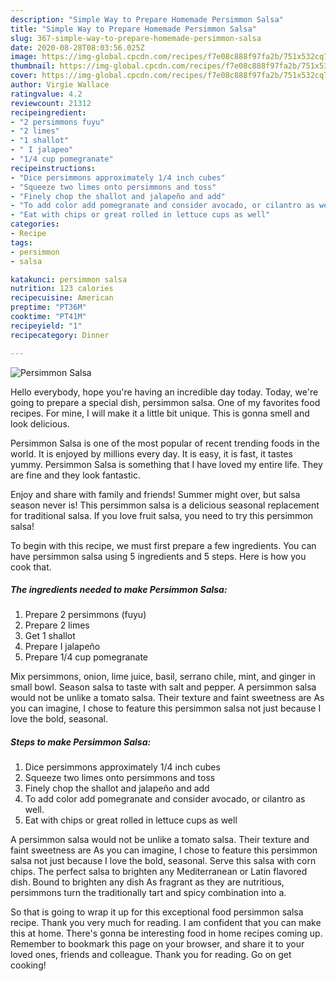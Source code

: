 ```yaml
---
description: "Simple Way to Prepare Homemade Persimmon Salsa"
title: "Simple Way to Prepare Homemade Persimmon Salsa"
slug: 367-simple-way-to-prepare-homemade-persimmon-salsa
date: 2020-08-28T08:03:56.025Z
image: https://img-global.cpcdn.com/recipes/f7e08c888f97fa2b/751x532cq70/persimmon-salsa-recipe-main-photo.jpg
thumbnail: https://img-global.cpcdn.com/recipes/f7e08c888f97fa2b/751x532cq70/persimmon-salsa-recipe-main-photo.jpg
cover: https://img-global.cpcdn.com/recipes/f7e08c888f97fa2b/751x532cq70/persimmon-salsa-recipe-main-photo.jpg
author: Virgie Wallace
ratingvalue: 4.2
reviewcount: 21312
recipeingredient:
- "2 persimmons fuyu"
- "2 limes"
- "1 shallot"
- " I jalapeo"
- "1/4 cup pomegranate"
recipeinstructions:
- "Dice persimmons approximately 1/4 inch cubes"
- "Squeeze two limes onto persimmons and toss"
- "Finely chop the shallot and jalapeño and add"
- "To add color add pomegranate and consider avocado, or cilantro as well."
- "Eat with chips or great rolled in lettuce cups as well"
categories:
- Recipe
tags:
- persimmon
- salsa

katakunci: persimmon salsa 
nutrition: 123 calories
recipecuisine: American
preptime: "PT36M"
cooktime: "PT41M"
recipeyield: "1"
recipecategory: Dinner

---
```



![Persimmon Salsa](https://img-global.cpcdn.com/recipes/f7e08c888f97fa2b/751x532cq70/persimmon-salsa-recipe-main-photo.jpg)

Hello everybody, hope you're having an incredible day today. Today, we're going to prepare a special dish, persimmon salsa. One of my favorites food recipes. For mine, I will make it a little bit unique. This is gonna smell and look delicious.

Persimmon Salsa is one of the most popular of recent trending foods in the world. It is enjoyed by millions every day. It is easy, it is fast, it tastes yummy. Persimmon Salsa is something that I have loved my entire life. They are fine and they look fantastic.

Enjoy and share with family and friends! Summer might over, but salsa season never is! This persimmon salsa is a delicious seasonal replacement for traditional salsa. If you love fruit salsa, you need to try this persimmon salsa!


To begin with this recipe, we must first prepare a few ingredients. You can have persimmon salsa using 5 ingredients and 5 steps. Here is how you cook that.

<!--inarticleads1-->

##### The ingredients needed to make Persimmon Salsa:

1. Prepare 2 persimmons (fuyu)
1. Prepare 2 limes
1. Get 1 shallot
1. Prepare  I jalapeño
1. Prepare 1/4 cup pomegranate


Mix persimmons, onion, lime juice, basil, serrano chile, mint, and ginger in small bowl. Season salsa to taste with salt and pepper. A persimmon salsa would not be unlike a tomato salsa. Their texture and faint sweetness are As you can imagine, I chose to feature this persimmon salsa not just because I love the bold, seasonal. 

<!--inarticleads2-->

##### Steps to make Persimmon Salsa:

1. Dice persimmons approximately 1/4 inch cubes
1. Squeeze two limes onto persimmons and toss
1. Finely chop the shallot and jalapeño and add
1. To add color add pomegranate and consider avocado, or cilantro as well.
1. Eat with chips or great rolled in lettuce cups as well


A persimmon salsa would not be unlike a tomato salsa. Their texture and faint sweetness are As you can imagine, I chose to feature this persimmon salsa not just because I love the bold, seasonal. Serve this salsa with corn chips. The perfect salsa to brighten any Mediterranean or Latin flavored dish. Bound to brighten any dish As fragrant as they are nutritious, persimmons turn the traditionally tart and spicy combination into a. 

So that is going to wrap it up for this exceptional food persimmon salsa recipe. Thank you very much for reading. I am confident that you can make this at home. There's gonna be interesting food in home recipes coming up. Remember to bookmark this page on your browser, and share it to your loved ones, friends and colleague. Thank you for reading. Go on get cooking!
